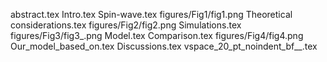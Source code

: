 abstract.tex
Intro.tex
Spin-wave.tex
figures/Fig1/fig1.png
Theoretical considerations.tex
figures/Fig2/fig2.png
Simulations.tex
figures/Fig3/fig3_.png
Model.tex
Comparison.tex
figures/Fig4/fig4.png
Our_model_based_on.tex
Discussions.tex
vspace_20_pt_noindent_bf__.tex
